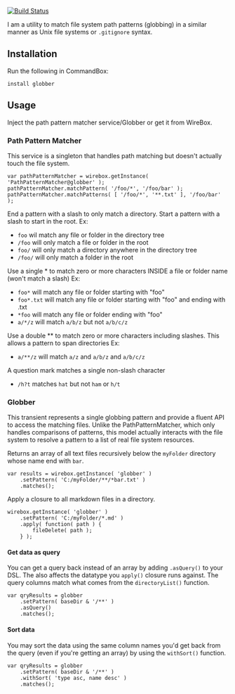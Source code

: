 ﻿[![Build Status](https://travis-ci.org/Ortus-Solutions/globber.svg?branch=master)](https://travis-ci.org/Ortus-Solutions/globber)

I am a utility to match file system path patterns (globbing) in a similar manner as Unix file systems or `.gitignore` syntax.

## Installation

Run  the following in CommandBox:

```
install globber
```

## Usage

Inject the path pattern matcher service/Globber or get it from WireBox.

### Path Pattern Matcher

This service is a singleton that handles path matching but doesn't actually touch the file system.

```
var pathPatternMatcher = wirebox.getInstance( 'PathPatternMatcher@globber' );
pathPatternMatcher.matchPattern( '/foo/*', '/foo/bar' );
pathPatternMatcher.matchPatterns( [ '/foo/*', '**.txt' ], '/foo/bar' );
```

End a pattern with a slash to only match a directory. Start a pattern with a slash to start in the root. Ex:

* `foo` wil match any file or folder in the directory tree
* `/foo` will only match a file or folder in the root
* `foo/` will only match a directory anywhere in the directory tree
* `/foo/` will only match a folder in the root

Use a single * to match zero or more characters INSIDE a file or folder name (won't match a slash) Ex:

* `foo*` will match any file or folder starting with "foo"
* `foo*.txt` will match any file or folder starting with "foo" and ending with .txt
* `*foo` will match any file or folder ending with "foo"
* `a/*/z` will match `a/b/z` but not `a/b/c/z`

Use a double ** to match zero or more characters including slashes. This allows a pattern to span directories Ex:

* `a/**/z` will match `a/z` and `a/b/z` and `a/b/c/z`

A question mark matches a single non-slash character

* `/h?t` matches `hat` but not `ham` or `h/t`

### Globber	

This transient represents a single globbing pattern and provide a fluent API to access the matching files.  Unlike the PathPatternMatcher, which only handles comparisons of patterns, this model actually interacts with the file system to resolve a pattern to a list of real file system resources.

Returns an array of all text files recursively below the `myFolder` directory whose name end with `bar`.
```
var results = wirebox.getInstance( 'globber' )
	.setPattern( 'C:/myFolder/**/*bar.txt' )
	.matches();
```

Apply a closure to all markdown files in a directory.
```
wirebox.getInstance( 'globber' )
	.setPattern( 'C:/myFolder/*.md' )
	.apply( function( path ) {
		fileDelete( path );
	} );
```

#### Get data as query

You can get a query back instead of an array by adding `.asQuery()` to your DSL.  The also affects the datatype you `apply()` closure runs against.
The query columns match what comes from the `directoryList()` function.
```
var qryResults = globber
	.setPattern( baseDir & '/**' )
	.asQuery()
	.matches();
```

#### Sort data

You may sort the data using the same column names you'd get back from the query (even if you're getting an array) by using the `withSort()` function.

```
var qryResults = globber
	.setPattern( baseDir & '/**' )
	.withSort( 'type asc, name desc' )
	.matches();
```